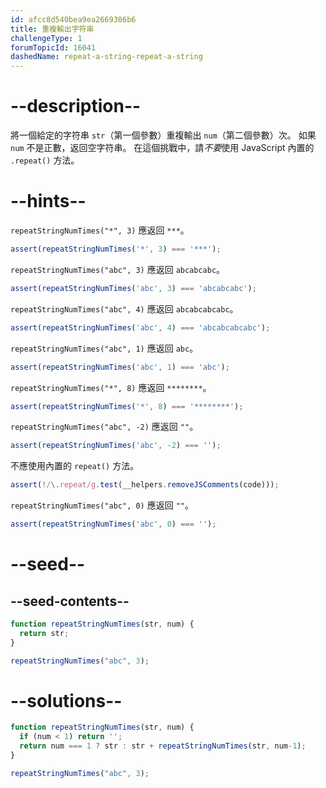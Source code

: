 ```yaml
---
id: afcc8d540bea9ea2669306b6
title: 重複輸出字符串
challengeType: 1
forumTopicId: 16041
dashedName: repeat-a-string-repeat-a-string
---
```


# --description--

將一個給定的字符串 `str`（第一個參數）重複輸出 `num`（第二個參數）次。 如果 `num` 不是正數，返回空字符串。 在這個挑戰中，請*不要*使用 JavaScript 內置的 `.repeat()` 方法。

# --hints--

`repeatStringNumTimes("*", 3)` 應返回 `***`。

```js
assert(repeatStringNumTimes('*', 3) === '***');
```

`repeatStringNumTimes("abc", 3)` 應返回 `abcabcabc`。

```js
assert(repeatStringNumTimes('abc', 3) === 'abcabcabc');
```

`repeatStringNumTimes("abc", 4)` 應返回 `abcabcabcabc`。

```js
assert(repeatStringNumTimes('abc', 4) === 'abcabcabcabc');
```

`repeatStringNumTimes("abc", 1)` 應返回 `abc`。

```js
assert(repeatStringNumTimes('abc', 1) === 'abc');
```

`repeatStringNumTimes("*", 8)` 應返回 `********`。

```js
assert(repeatStringNumTimes('*', 8) === '********');
```

`repeatStringNumTimes("abc", -2)` 應返回 `""`。

```js
assert(repeatStringNumTimes('abc', -2) === '');
```

不應使用內置的 `repeat()` 方法。

```js
assert(!/\.repeat/g.test(__helpers.removeJSComments(code)));
```

`repeatStringNumTimes("abc", 0)` 應返回 `""`。

```js
assert(repeatStringNumTimes('abc', 0) === '');
```

# --seed--

## --seed-contents--

```js
function repeatStringNumTimes(str, num) {
  return str;
}

repeatStringNumTimes("abc", 3);
```

# --solutions--

```js
function repeatStringNumTimes(str, num) {
  if (num < 1) return '';
  return num === 1 ? str : str + repeatStringNumTimes(str, num-1);
}

repeatStringNumTimes("abc", 3);
```
